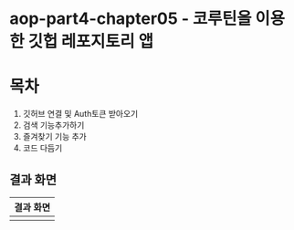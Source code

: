 # aop-part4-chapter05 - 코루틴을 이용한 깃헙 레포지토리 앱

# 목차
1. 깃허브 연결 및 Auth토큰 받아오기
2. 검색 기능추가하기
3. 즐겨찾기 기능 추가
4. 코드 다듬기



## 결과 화면

| 결과 화면 |
| -------------------------------------- |
|  |
